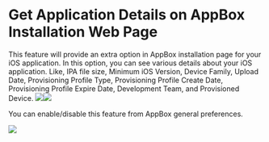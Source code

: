 # Get Application Details on AppBox Installation Web Page
This feature will provide an extra option in AppBox installation page for your iOS application. In this option, you can see various details about your iOS application. Like, IPA file size, Minimum iOS Version, Device Family, Upload Date, Provisioning Profile Type, Provisioning Profile Create Date, Provisioning Profile Expire Date, Development Team, and Provisioned Device.
![](https://getappbox.com/Images/webpage4.png)![](https://getappbox.com/Images/webpage5.png)

You can enable/disable this feature from AppBox general preferences.

![](https://getappbox.com/Images/ABMoreDetails.png)
